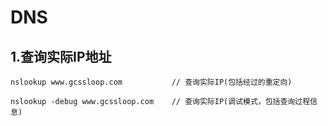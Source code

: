 # DNS 

## 1.查询实际IP地址

```
nslookup www.gcssloop.com           // 查询实际IP(包括经过的重定向)

nslookup -debug www.gcssloop.com    // 查询实际IP(调试模式，包括查询过程信息)
```
